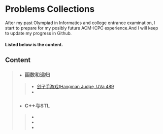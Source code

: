 # Problems Collections
  After my past Olympiad in Informatics and college entrance examination, I start to prepare for my posibly future ACM-ICPC experience.And I will keep to update my progress in Github.
  #### Listed below is the content.

## Content
> * ### 函数和递归
> > * [刽子手游戏(Hangman Judge, UVa 489](https://github.com/jeffmeoi/Problems/blob/master/tests/UVa%20489%20%E5%88%BD%E5%AD%90%E6%89%8B%E6%B8%B8%E6%88%8F.md)
> > * 
> * ### C++与STL
> > * 
> > * 
> > * 


